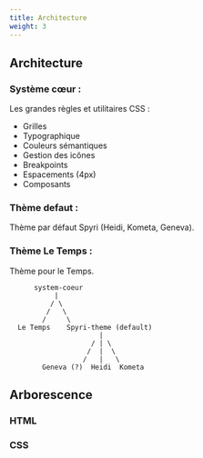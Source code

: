 ```yaml
---
title: Architecture
weight: 3
---
```


## Architecture

### Système cœur :

Les grandes règles et utilitaires CSS : 
- Grilles
- Typographique
- Couleurs sémantiques
- Gestion des icônes
- Breakpoints
- Espacements (4px)
- Composants

### Thème defaut :

Thème par défaut Spyri (Heidi, Kometa, Geneva).

### Thème Le Temps :

Thème pour le Temps.

```
      system-coeur
           |
          / \
         /   \
        /     \
  Le Temps    Spyri-theme (default)
                      |
                    / | \
                   /  |  \
                  /   |   \
        Geneva (?)  Heidi  Kometa
```


## Arborescence 

### HTML


### CSS


